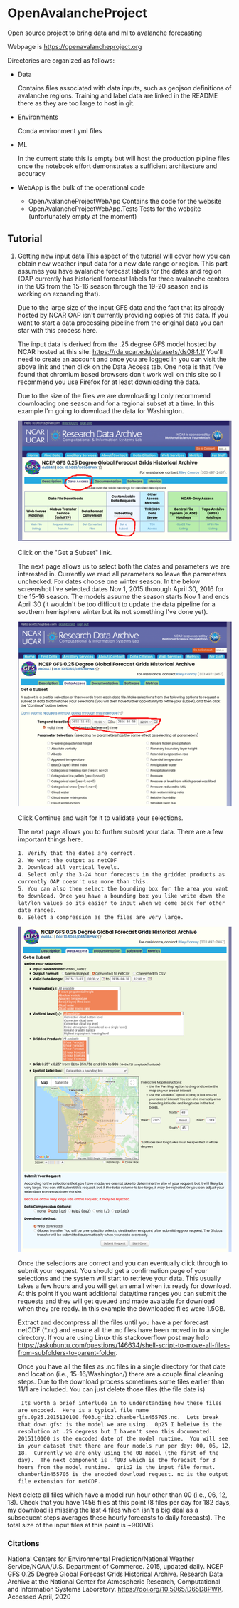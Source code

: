 # OpenAvalancheProject
Open source project to bring data and ml to avalanche forecasting

Webpage is https://openavalancheproject.org

Directories are organized as follows:
- Data

    Contains files associated with data inputs, such as geojson definitions of avalanche regions.  Training and label data are linked in the README there as they are too large to host in git.
- Environments

    Conda environment yml files
- ML

    In the current state this is empty but will host the production pipline files once the notebook effort demonstrates a sufficient architecture and accuracy
- WebApp is the bulk of the operational code

    - OpenAvalancheProjectWebApp Contains the code for the website
    - OpenAvalancheProjectWebApp.Tests Tests for the website (unfortunately empty at the moment)

## Tutorial 
1. Getting new input data
    This aspect of the tutorial will cover how you can obtain new weather input data for a new date range or region.  This part assumes you have avalanche forecast labels for the dates and region (OAP currently has historical forecast labels for three avalanche centers in the US from the 15-16 season through the 19-20 season and is working on expanding that).

    Due to the large size of the input GFS data and the fact that its already hosted by NCAR OAP isn't currently providing copies of this data.  If you want to start a data processing pipeline from the original data you can star with this process here.

    The input data is derived from the .25 degree GFS model hosted by NCAR hosted at this site: https://rda.ucar.edu/datasets/ds084.1/
    You'll need to create an account and once you are logged in you can visit the above link and then click on the Data Access tab.  One note is that I've found that chromium based browsers don't work well on this site so I recommend you use Firefox for at least downloading the data.

    Due to the size of the files we are downloading I only recommend downloading one season and for a regional subset at a time.  In this example I'm going to download the data for Washington.  
    
    ![NCAR Get Data](Tutorial/NCAR_GetData.png?raw=true "NCAR Get Data")

    Click on the "Get a Subset" link.

    The next page allows us to select both the dates and parameters we are interested in.  Currently we read all parameters so leave the parameters unchecked.  For dates choose one winter season.  In the below screenshot I've selected dates Nov 1, 2015 thorough April 30, 2016 for the 15-16 season.  The models assume the season starts Nov 1 and ends April 30 (it wouldn't be too difficult to update the data pipeline for a southern hemisphere winter but its not something I've done yet).

    ![NCAR Date Selection](Tutorial/NCAR_DateSelection.png?raw=true "NCAR Date Selection")

    Click Continue and wait for it to validate your selections. 

    The next page allows you to further subset your data.  There are a few important things here.  

       1. Verify that the dates are correct.  
       2. We want the output as netCDF 
       3. Download all vertical levels.  
       4. Select only the 3-24 hour forecasts in the gridded products as currently OAP doesn't use more than this.  
       5. You can also then select the bounding box for the area you want to download. Once you have a bounding box you like write down the lat/lon values so its easier to input when we come back for other date ranges.
       6. Select a compression as the files are very large.
    
    ![NCAR Subset Selection](Tutorial/NCAR_Subset.png?raw=true "NCAR Subset")

    Once the selections are correct and you can eventually click through to submit your request.  You should get a confirmation page of your selections and the system will start to retrieve your data.  This usually takes a few hours and you will get an email when its ready for download.  At this point if you want additional date/time ranges you can submit the requests and they will get queued and made avalable for download when they are ready.  In this example the downloaded files were 1.5GB.

    Extract and decompress all the files until you have a per forecast netCDF (*.nc) and ensure all the .nc files have been moved in to a single directory. If you are using Linux this stackoverflow post may help https://askubuntu.com/questions/146634/shell-script-to-move-all-files-from-subfolders-to-parent-folder.

    Once you have all the files as .nc files in a single directory for that date and location (i.e., 15-16/Washington/) there are a couple final cleaning steps.  Due to the download process sometimes some files earlier than 11/1 are included.  You can just delete those files (the file date is)

        Its worth a brief interlude in to understanding how these files are encoded.  Here is a typical file name gfs.0p25.2015110100.f003.grib2.chamberlin455705.nc.  Lets break that down gfs: is the model we are using.  0p25 I beleive is the resolution at .25 degress but I haven't seen this documented.  2015110100 is the encoded date of the model runtime.  You will see in your dataset that there are four models run per day: 00, 06, 12, 18.  Currently we are only using the 00 model (the first of the day).  The next component is .f003 which is the forecast for 3 hours from the model runtime.  grib2 is the input file format.  chamberlin455705 is the enocded download request. nc is the output file extension for netCDF.
    
Next delete all files which have a model run hour other than 00 (i.e., 06, 12, 18).  Check that you have 1456 files at this point (8 files per day for 182 days, my download is missing the last 4 files which isn't a big deal as a subsequent steps averages these hourly forecasts to daily forecasts).  The total size of the input files at this point is ~900MB.









### Citations
National Centers for Environmental Prediction/National Weather Service/NOAA/U.S. Department of Commerce. 2015, updated daily. NCEP GFS 0.25 Degree Global Forecast Grids Historical Archive. Research Data Archive at the National Center for Atmospheric Research, Computational and Information Systems Laboratory. https://doi.org/10.5065/D65D8PWK. Accessed April, 2020